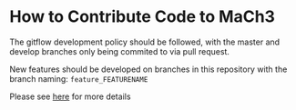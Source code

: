 # How to Contribute Code to MaCh3
The gitflow development policy should be followed, with the master and develop branches only being commited to via pull request.

New features should be developed on branches in this repository with the branch naming: `feature_FEATURENAME`

Please see [here](https://www.atlassian.com/git/tutorials/comparing-workflows/gitflow-workflow) for more details
